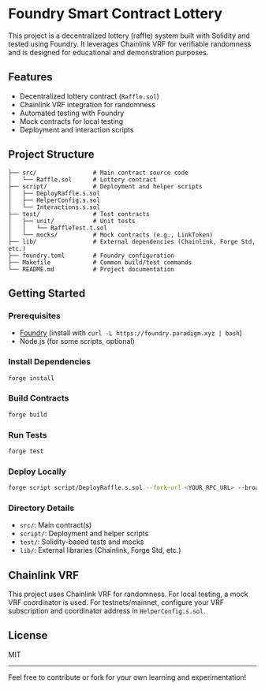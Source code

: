 # Foundry Smart Contract Lottery

This project is a decentralized lottery (raffle) system built with Solidity and tested using Foundry. It leverages Chainlink VRF for verifiable randomness and is designed for educational and demonstration purposes.

## Features

- Decentralized lottery contract (`Raffle.sol`)
- Chainlink VRF integration for randomness
- Automated testing with Foundry
- Mock contracts for local testing
- Deployment and interaction scripts

## Project Structure

```
├── src/                # Main contract source code
│   └── Raffle.sol      # Lottery contract
├── script/             # Deployment and helper scripts
│   ├── DeployRaffle.s.sol
│   ├── HelperConfig.s.sol
│   └── Interactions.s.sol
├── test/               # Test contracts
│   ├── unit/           # Unit tests
│   │   └── RaffleTest.t.sol
│   └── mocks/          # Mock contracts (e.g., LinkToken)
├── lib/                # External dependencies (Chainlink, Forge Std, etc.)
├── foundry.toml        # Foundry configuration
├── Makefile            # Common build/test commands
└── README.md           # Project documentation
```

## Getting Started

### Prerequisites

- [Foundry](https://book.getfoundry.sh/) (install with `curl -L https://foundry.paradigm.xyz | bash`)
- Node.js (for some scripts, optional)

### Install Dependencies

```sh
forge install
```

### Build Contracts

```sh
forge build
```

### Run Tests

```sh
forge test
```

### Deploy Locally

```sh
forge script script/DeployRaffle.s.sol --fork-url <YOUR_RPC_URL> --broadcast
```

### Directory Details

- `src/`: Main contract(s)
- `script/`: Deployment and helper scripts
- `test/`: Solidity-based tests and mocks
- `lib/`: External libraries (Chainlink, Forge Std, etc.)

## Chainlink VRF

This project uses Chainlink VRF for randomness. For local testing, a mock VRF coordinator is used. For testnets/mainnet, configure your VRF subscription and coordinator address in `HelperConfig.s.sol`.

## License

MIT

---

Feel free to contribute or fork for your own learning and experimentation!
